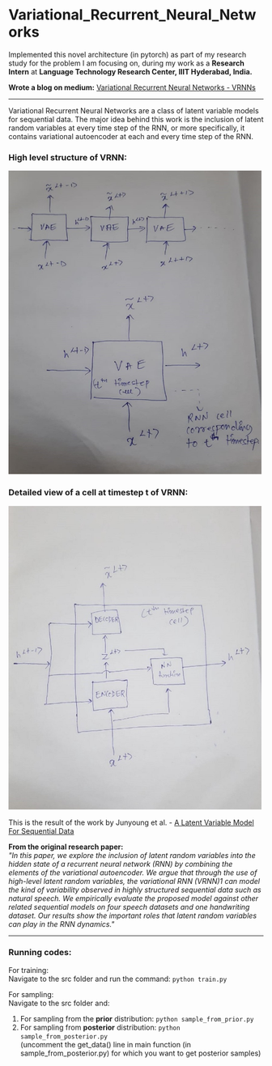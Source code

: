 # Variational_Recurrent_Neural_Networks

Implemented this novel architecture (in pytorch) as part of my research study for the problem I am focusing on, 
during my work as a <b>Research Intern</b> at <b>Language Technology Research Center, IIIT Hyderabad, India.</b><br>


<b>Wrote a blog on medium:</b> <a href="https://medium.com/@deep_space/variational-recurrent-neural-networks-vrnns-3b836adad399">Variational Recurrent Neural Networks - VRNNs</a>
<hr>

Variational Recurrent Neural Networks are a class of latent variable models for sequential data. The major idea behind this work is the inclusion of latent random variables at every time step of the RNN, or more specifically, it contains variational autoencoder at each and every time step of the RNN.

<h3>High level structure of VRNN:</h3>
<img src='img/vrnn_highlevel.jpeg' alt='High level structure of VRNN' width='500' height='600'>

<h3>Detailed view of a cell at timestep t of VRNN:</h3>
<img src='img/vrnn_timestep.jpeg' alt='Detailed view of a cell at timestep t of VRNN' width='500' height='600'>


This is the result of the work by Junyoung et al. - <a href="https://arxiv.org/pdf/1506.02216.pdf">A Latent Variable Model For Sequential Data</a>

<b>From the original research paper:</b><br>
<i>"In this paper, we explore the inclusion of latent random variables into the hidden state of a recurrent neural network (RNN) by combining the elements of the
variational autoencoder. We argue that through the use of high-level latent random variables, the variational RNN (VRNN)1
can model the kind of variability
observed in highly structured sequential data such as natural speech. We empirically evaluate the proposed model against other related sequential models on four
speech datasets and one handwriting dataset. Our results show the important roles
that latent random variables can play in the RNN dynamics."</i>

<hr>

### Running codes:

For training: <br>
Navigate to the src folder and run the command: ```python train.py```<br>

For sampling:<br>
Navigate to the src folder and:
1. For sampling from the **prior** distribution: ```python sample_from_prior.py``` 
2. For sampling from **posterior** distribution: ```python sample_from_posterior.py```<br>
(uncomment the get_data() line in main function (in sample_from_posterior.py) for which you want to get posterior samples)
<br>
